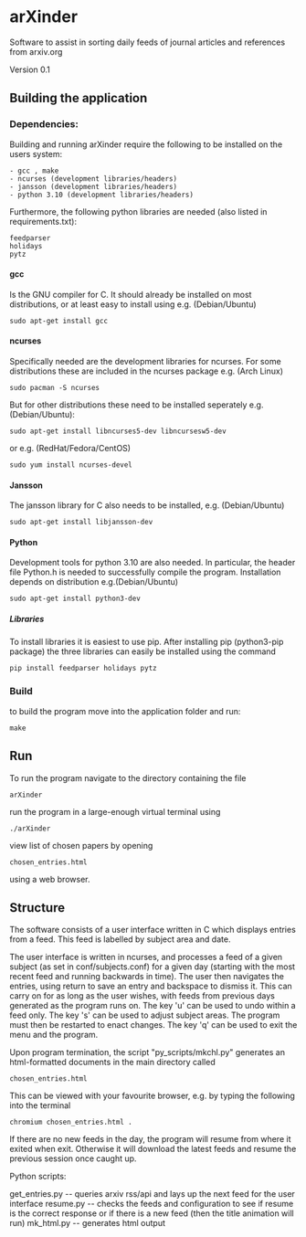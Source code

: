 # arXinder
Software to assist in sorting daily feeds of journal articles and references from arxiv.org

Version 0.1

## Building the application

### Dependencies:
Building and running arXinder require the following to be installed on the users system:

	- gcc , make
	- ncurses (development libraries/headers)
	- jansson (development libraries/headers)
	- python 3.10 (development libraries/headers)

Furthermore, the following python libraries are needed (also listed in requirements.txt):

	feedparser
	holidays
	pytz

#### gcc
Is the GNU compiler for C. It should already be installed on most distributions, or at least 
easy to install using e.g. (Debian/Ubuntu)

	sudo apt-get install gcc

#### ncurses
Specifically needed are the development libraries for ncurses. For some distributions these
are included in the ncurses package e.g. (Arch Linux)

	sudo pacman -S ncurses

But for other distributions these need to be installed seperately e.g. (Debian/Ubuntu):

	sudo apt-get install libncurses5-dev libncursesw5-dev

or e.g. (RedHat/Fedora/CentOS)

	sudo yum install ncurses-devel

#### Jansson
The jansson library for C also needs to be installed, e.g. (Debian/Ubuntu)

	sudo apt-get install libjansson-dev

#### Python
Development tools for python 3.10 are also needed. In particular, the header file Python.h
is needed to successfully compile the program. Installation depends on distribution e.g.(Debian/Ubuntu)

	sudo apt-get install python3-dev

##### Libraries
To install libraries it is easiest to use pip. After installing pip (python3-pip package) the three
libraries can easily be installed using the command

	pip install feedparser holidays pytz

### Build
to build the program move into the application folder and run:

	make

## Run 
To run the program navigate to the directory containing the file

	arXinder

run the program in a large-enough virtual terminal using 

	./arXinder

view list of chosen papers by opening 

	chosen_entries.html

using a web browser.

## Structure

The software consists of a user interface written in C which displays entries from a feed. This feed is labelled by subject area and date.

The user interface is written in ncurses, and processes a feed of a given subject (as set in conf/subjects.conf) for a given day (starting with the most recent feed and running backwards in time).
The user then navigates the entries, using return to save an entry and backspace to dismiss it. This can carry on for as long as the user wishes, with feeds from previous days generated as the program runs on.
The key 'u' can be used to undo within a feed only.
The key 's' can be used to adjust subject areas. The program must then be restarted to enact changes.
The key 'q' can be used to exit the menu and the program.

Upon program termination, the script "py_scripts/mkchl.py" generates an html-formatted documents in the main directory called

	chosen_entries.html

This can be viewed with your favourite browser, e.g. by typing the following into the terminal

	chromium chosen_entries.html .

If there are no new feeds in the day, the program will resume from where it exited when exit. Otherwise it will download the latest feeds and resume the previous session once caught up.

Python scripts:

get_entries.py -- queries arxiv rss/api and lays up the next feed for the user interface
resume.py -- checks the feeds and configuration to see if resume is the correct response or if there is a new feed (then the title animation will run)
mk_html.py -- generates html output
